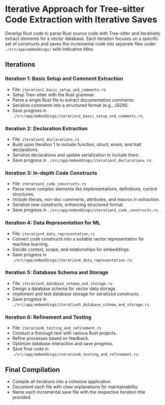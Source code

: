 # Iterative Approach for Tree-sitter Code Extraction with Iterative Saves

Develop Rust code to parse Rust source code with Tree-sitter and iteratively extract elements for a vector database. Each iteration focuses on a specific set of constructs and saves the incremental code into separate files under `./src/app/embeddings/` with indicative titles.

## Iterations

### Iteration 1: Basic Setup and Comment Extraction
- File: `iteration1_basic_setup_and_comments.rs`
- Setup Tree-sitter with the Rust grammar.
- Parse a single Rust file to extract documentation comments.
- Serialize comments into a structured format (e.g., JSON).
- Save progress in `./src/app/embeddings/iteration1_basic_setup_and_comments.rs`.

### Iteration 2: Declaration Extraction
- File: `iteration2_declarations.rs`
- Build upon Iteration 1 to include function, struct, enum, and trait declarations.
- Serialize declarations and update serialization to include them.
- Save progress in `./src/app/embeddings/iteration2_declarations.rs`.

### Iteration 3: In-depth Code Constructs
- File: `iteration3_code_constructs.rs`
- Parse more complex elements like implementations, definitions, control structures.
- Include literals, non-doc comments, attributes, and macros in extraction.
- Serialize new constructs, enhancing structured format.
- Save progress in `./src/app/embeddings/iteration3_code_constructs.rs`.

### Iteration 4: Data Representation for ML
- File: `iteration4_data_representation.rs`
- Convert code constructs into a suitable vector representation for machine learning.
- Decide context, scope, and relationships for embeddings.
- Save progress in `./src/app/embeddings/iteration4_data_representation.rs`.

### Iteration 5: Database Schema and Storage
- File: `iteration5_database_schema_and_storage.rs`
- Design a database schema for vector data storage.
- Implement and test database storage for serialized constructs.
- Save progress in `./src/app/embeddings/iteration5_database_schema_and_storage.rs`.

### Iteration 6: Refinement and Testing
- File: `iteration6_testing_and_refinement.rs`
- Conduct a thorough test with various Rust projects.
- Refine processes based on feedback.
- Optimize database interaction and save progress.
- Save final code in `./src/app/embeddings/iteration6_testing_and_refinement.rs`.

## Final Compilation
- Compile all iterations into a cohesive application.
- Document each file with clear explanations for maintainability.
- Name each incremental save file with the respective iteration title provided.